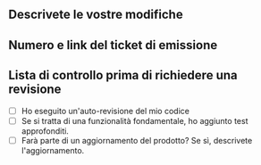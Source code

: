## Descrivete le vostre modifiche

## Numero e link del ticket di emissione

## Lista di controllo prima di richiedere una revisione
- [ ] Ho eseguito un'auto-revisione del mio codice
- [ ] Se si tratta di una funzionalità fondamentale, ho aggiunto test approfonditi.
- [ ] Farà parte di un aggiornamento del prodotto? Se sì, descrivete l'aggiornamento.

